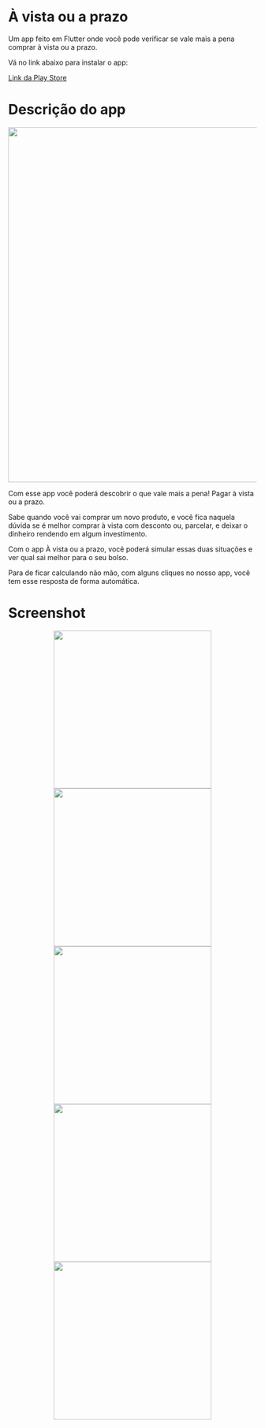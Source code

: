 # À vista ou a prazo

Um app feito em Flutter onde você pode verificar se vale mais a pena comprar à vista ou a prazo.

Vá no link abaixo para instalar o app:

[Link da Play Store](https://play.google.com/store/apps/details?id=com.cajugames.avistaouaprazo)

# Descrição do app

<div align="center">
  <img src="https://user-images.githubusercontent.com/42945474/219516108-a3b127e5-b864-404d-8bba-1442c7d9cea7.png", width="720px"/>
</div>

Com esse app você poderá descobrir o que vale mais a pena! Pagar à vista ou a prazo.

Sabe quando você vai comprar um novo produto, e você fica naquela dúvida se é melhor comprar à vista com desconto ou, parcelar, e deixar o dinheiro rendendo em algum investimento.

Com o app À vista ou a prazo, você poderá simular essas duas situações e ver qual sai melhor para o seu bolso.

Para de ficar calculando não mão, com alguns cliques no nosso app, você tem esse resposta de forma automática.

# Screenshot

<div align="center">
  <img src="https://user-images.githubusercontent.com/42945474/219516027-f4eb2584-c407-4eab-8109-c3a0a238ed9f.jpg", width="320px"/>
  <img src="https://user-images.githubusercontent.com/42945474/219516050-8b0f4d3d-2969-4620-9267-b97180c7d3d7.jpg", width="320px"/>
  <img src="https://user-images.githubusercontent.com/42945474/219516065-374d8b86-0414-4a57-ae1b-560466decafa.jpg", width="320px"/>
</div>

<div align="center">
  <img src="https://user-images.githubusercontent.com/42945474/219516076-aee520da-98a2-45f5-84f3-03dd91c577e9.jpg", width="320px"/>
  <img src="https://user-images.githubusercontent.com/42945474/219516088-4cf79d75-75c3-4299-bb06-01298fd1b65d.jpg", width="320px"/>
</div>

